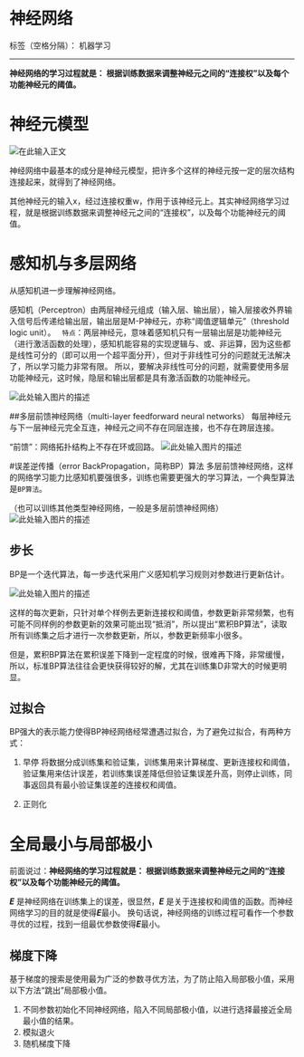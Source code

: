 ﻿# 神经网络

标签（空格分隔）： 机器学习

---
**神经网络的学习过程就是：
根据训练数据来调整神经元之间的“连接权”以及每个功能神经元的阈值。**

# 神经元模型
![在此输入正文][1]


  神经网络中最基本的成分是神经元模型，把许多个这样的神经元按一定的层次结构连接起来，就得到了神经网络。
  
 其他神经元的输入x，经过连接权重w，作用于该神经元上。其实神经网络学习过程，就是根据训练数据来调整神经元之间的“连接权”，以及每个功能神经元的阈值。


# 感知机与多层网络
从感知机进一步理解神经网络。

感知机（Perceptron）由两层神经元组成（输入层、输出层），输入层接收外界输入信号后传递给输出层，输出层是M-P神经元，亦称“阈值逻辑单元”（threshold logic unit）。
 
`特点`：两层神经元，意味着感知机只有一层输出层是功能神经元（进行激活函数的处理），感知机能容易的实现逻辑与、或、非运算，因为这些都是线性可分的（即可以用一个超平面分开），但对于非线性可分的问题就无法解决了，所以学习能力非常有限。
所以，要解决非线性可分的问题，就需要使用多层功能神经元，这时候，隐层和输出层都是具有激活函数的功能神经元。

![此处输入图片的描述][2]


##多层前馈神经网络（multi-layer feedforward neural networks）
每层神经元与下一层神经元完全互连，神经元之间不存在同层连接，也不存在跨层连接。

“前馈”：网络拓扑结构上不存在环或回路。
![此处输入图片的描述][3]


#误差逆传播（error BackPropagation，简称BP）算法
多层前馈神经网络，这样的网络学习能力比感知机要强很多，训练也需要更强大的学习算法，一个典型算法是`BP算法`。

（也可以训练其他类型神经网络，一般是多层前馈神经网络）
![此处输入图片的描述][4]


## 步长
BP是一个迭代算法，每一步迭代采用广义感知机学习规则对参数进行更新估计。

![此处输入图片的描述][5]


这样的每次更新，只针对单个样例去更新连接权和阈值，参数更新非常频繁，也有可能不同样例的参数更新的效果可能出现“抵消”，所以提出“累积BP算法”，读取所有训练集之后才进行一次参数更新，所以，参数更新频率小很多。

但是，累积BP算法在累积误差下降到一定程度的时候，很难再下降，非常缓慢，所以，标准BP算法往往会更快获得较好的解，尤其在训练集D非常大的时候更明显。

## 过拟合
BP强大的表示能力使得BP神经网络经常遭遇过拟合，为了避免过拟合，有两种方式：

1. 早停
将数据分成训练集和验证集，训练集用来计算梯度、更新连接权和阈值，验证集用来估计误差，若训练集误差降低但验证集误差升高，则停止训练，同事返回具有最小验证集误差的连接权和阈值。

2. 正则化


# 全局最小与局部极小

前面说过：**神经网络的学习过程就是：
根据训练数据来调整神经元之间的“连接权”以及每个功能神经元的阈值。**

***E*** 是神经网络在训练集上的误差，很显然，***E*** 是关于连接权和阈值的函数。而神经网络学习的目的就是使得***E***最小。
换句话说，神经网络的训练过程可看作一个参数寻优的过程，找到一组最优参数使得***E***最小。

## 梯度下降

基于梯度的搜索是使用最为广泛的参数寻优方法，为了防止陷入局部极小值，采用以下方法“跳出”局部极小值。

1. 不同参数初始化不同神经网络，陷入不同局部极小值，以进行选择最接近全局最小值的结果。
2. 模拟退火
3. 随机梯度下降









  [1]: http://images2015.cnblogs.com/blog/1007623/201707/1007623-20170725171252654-1064098828.png
  [2]: http://images2015.cnblogs.com/blog/1007623/201707/1007623-20170725171257404-432992394.png
  [3]: http://images2015.cnblogs.com/blog/1007623/201707/1007623-20170725171259201-1851098378.png
  [4]: http://images2015.cnblogs.com/blog/1007623/201707/1007623-20170725171259654-1114411322.png
  [5]: http://images2015.cnblogs.com/blog/1007623/201707/1007623-20170725171305935-1361097696.png